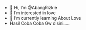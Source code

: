 - 👋 Hi, I’m @AbangRizkie
- 👀 I’m interested in love
- 🌱 I’m currently learning About Love
- Hasil Coba Coba Gw disini.....
